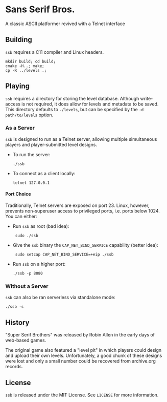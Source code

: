 # Sans Serif Bros.

A classic ASCII platformer revived with a Telnet interface

## Building

`ssb` requires a C11 compiler and Linux headers.

```shell script
mkdir build; cd build;
cmake -H..; make;
cp -R ../levels .;
```

## Playing

`ssb` requires a directory for storing the level database. Although write-access
is not required, it does allow for levels and metadata to be saved. This
directory defaults to `./levels`, but can be specified by the
`-d path/to/levels` option.

### As a Server

`ssb` is designed to run as a Telnet server, allowing multiple simultaneous
players and player-submitted level designs.

- To run the server:
  ```shell script
  ./ssb
  ```
  
- To connect as a client locally:
  ```shell script
  telnet 127.0.0.1
  ```

#### Port Choice

Traditionally, Telnet servers are exposed on port 23. Linux, however, prevents
non-superuser access to privileged ports, i.e. ports below 1024. You can either:

- Run `ssb` as root (bad idea):
  ```shell script
   sudo ./ssb
  ```

- Give the `ssb` binary the `CAP_NET_BIND_SERVICE` capability (better idea):
  ```shell script
   sudo setcap CAP_NET_BIND_SERVICE=+eip ./ssb
  ```
  
- Run `ssb` on a higher port:
  ```shell script
  ./ssb -p 8080
  ```

### Without a Server

`ssb` can also be ran serverless via standalone mode:

```shell script
./ssb -s
```

## History

"Super Serif Brothers" was released by Robin Allen in the early days of
web-based games.

The original game also featured a "level pit" in which players could design and
upload their own levels. Unfortunately, a good chunk of these designs were lost
and only a small number could be recovered from archive.org records.

## License

`ssb` is released under the MIT License. See `LICENSE` for more information.
